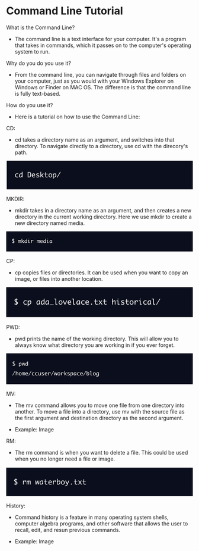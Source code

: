 # Command Line Tutorial

What is the Command Line?

* The command line is a text interface for your computer. It's a program that takes in commands, which it passes on to the computer's operating system to run. 

Why do you do you use it?

* From the command line, you can navigate through files and folders on your computer, just as you would with your Windows Explorer on Windows or Finder on MAC OS. The difference is that the command line is fully text-based.
 
How do you use it?

* Here is a tutorial on how to use the Command Line: 

CD:

* cd takes a directory name as an argument, and switches into that directory. To navigate directly to a directory, use cd with the direcory's path. 

 ![CD example](/images2/CD.png)



MKDIR:
	
* mkdir takes in a directory name as an argument, and then creates a new directory in the current working directory. Here we use mkdir to create a new directory named media. 

 ![MKDIR example](/images2/MKDIR.png)

CP:
	
* cp copies files or directories. It can be used when you want to copy an image, or files into another location. 

 ![CP example](/images2/CP.png)
  
PWD:

* pwd prints the name of the working directory. This will allow you to always know what directory you are working in if you ever forget.
	
 ![PWD  example](/images2/PWD.png)


MV: 
	
* The mv command allows you to move one file from one directory into another. To move a file into a directory, use mv with the source file as the first argument and destination directory as the second argument. 

* Example: Image

RM: 

* The rm command is when you want to delete a file. This could be used when you no longer need a file or image.

 ![RM example](/images2/RM.png)


History:
* Command history is a feature in many operating system shells, computer algebra programs, and other software that allows the user to recall, edit, and resun previous commands.

* Example: Image 
